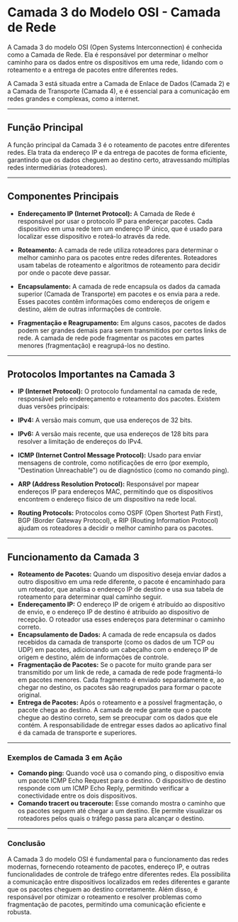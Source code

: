 # Camada 3 do Modelo OSI - Camada de Rede

A Camada 3 do modelo OSI (Open Systems Interconnection) é conhecida como a Camada de Rede. Ela é responsável por determinar o melhor caminho para os dados entre os dispositivos em uma rede, lidando com o roteamento e a entrega de pacotes entre diferentes redes.

A Camada 3 está situada entre a Camada de Enlace de Dados (Camada 2) e a Camada de Transporte (Camada 4), e é essencial para a comunicação em redes grandes e complexas, como a internet.

---

## Função Principal

A função principal da Camada 3 é o roteamento de pacotes entre diferentes redes. Ela trata da endereço IP e da entrega de pacotes de forma eficiente, garantindo que os dados cheguem ao destino certo, atravessando múltiplas redes intermediárias (roteadores).

---

## Componentes Principais

- **Endereçamento IP (Internet Protocol):** A Camada de Rede é responsável por usar o protocolo IP para endereçar pacotes. Cada dispositivo em uma rede tem um endereço IP único, que é usado para localizar esse dispositivo e roteá-lo através da rede.

- **Roteamento:** A camada de rede utiliza roteadores para determinar o melhor caminho para os pacotes entre redes diferentes. Roteadores usam tabelas de roteamento e algoritmos de roteamento para decidir por onde o pacote deve passar.

- **Encapsulamento:** A camada de rede encapsula os dados da camada superior (Camada de Transporte) em pacotes e os envia para a rede. Esses pacotes contêm informações como endereços de origem e destino, além de outras informações de controle.

- **Fragmentação e Reagrupamento:** Em alguns casos, pacotes de dados podem ser grandes demais para serem transmitidos por certos links de rede. A camada de rede pode fragmentar os pacotes em partes menores (fragmentação) e reagrupá-los no destino.

---

## Protocolos Importantes na Camada 3

- **IP (Internet Protocol):** O protocolo fundamental na camada de rede, responsável pelo endereçamento e roteamento dos pacotes. Existem duas versões principais:

- **IPv4:** A versão mais comum, que usa endereços de 32 bits.
- **IPv6:** A versão mais recente, que usa endereços de 128 bits para resolver a limitação de endereços do IPv4.
- **ICMP (Internet Control Message Protocol):** Usado para enviar mensagens de controle, como notificações de erro (por exemplo, "Destination Unreachable") ou de diagnóstico (como no comando ping).
- **ARP (Address Resolution Protocol):** Responsável por mapear endereços IP para endereços MAC, permitindo que os dispositivos encontrem o endereço físico de um dispositivo na rede local.
- **Routing Protocols:** Protocolos como OSPF (Open Shortest Path First), BGP (Border Gateway Protocol), e RIP (Routing Information Protocol) ajudam os roteadores a decidir o melhor caminho para os pacotes.

---

## Funcionamento da Camada 3

- **Roteamento de Pacotes:** Quando um dispositivo deseja enviar dados a outro dispositivo em uma rede diferente, o pacote é encaminhado para um roteador, que analisa o endereço IP de destino e usa sua tabela de roteamento para determinar qual caminho seguir.
- **Endereçamento IP:** O endereço IP de origem é atribuído ao dispositivo de envio, e o endereço IP de destino é atribuído ao dispositivo de recepção. O roteador usa esses endereços para determinar o caminho correto.
- **Encapsulamento de Dados:** A camada de rede encapsula os dados recebidos da camada de transporte (como os dados de um TCP ou UDP) em pacotes, adicionando um cabeçalho com o endereço IP de origem e destino, além de informações de controle.
- **Fragmentação de Pacotes:** Se o pacote for muito grande para ser transmitido por um link de rede, a camada de rede pode fragmentá-lo em pacotes menores. Cada fragmento é enviado separadamente e, ao chegar no destino, os pacotes são reagrupados para formar o pacote original.
- **Entrega de Pacotes:** Após o roteamento e a possível fragmentação, o pacote chega ao destino. A camada de rede garante que o pacote chegue ao destino correto, sem se preocupar com os dados que ele contém. A responsabilidade de entregar esses dados ao aplicativo final é da camada de transporte e superiores.

---

### Exemplos de Camada 3 em Ação

- **Comando ping:** Quando você usa o comando ping, o dispositivo envia um pacote ICMP Echo Request para o destino. O dispositivo de destino responde com um ICMP Echo Reply, permitindo verificar a conectividade entre os dois dispositivos.
- **Comando tracert ou traceroute:** Esse comando mostra o caminho que os pacotes seguem até chegar a um destino. Ele permite visualizar os roteadores pelos quais o tráfego passa para alcançar o destino.

---

### Conclusão

A Camada 3 do modelo OSI é fundamental para o funcionamento das redes modernas, fornecendo roteamento de pacotes, endereço IP, e outras funcionalidades de controle de tráfego entre diferentes redes. Ela possibilita a comunicação entre dispositivos localizados em redes diferentes e garante que os pacotes cheguem ao destino corretamente. Além disso, é responsável por otimizar o roteamento e resolver problemas como fragmentação de pacotes, permitindo uma comunicação eficiente e robusta.